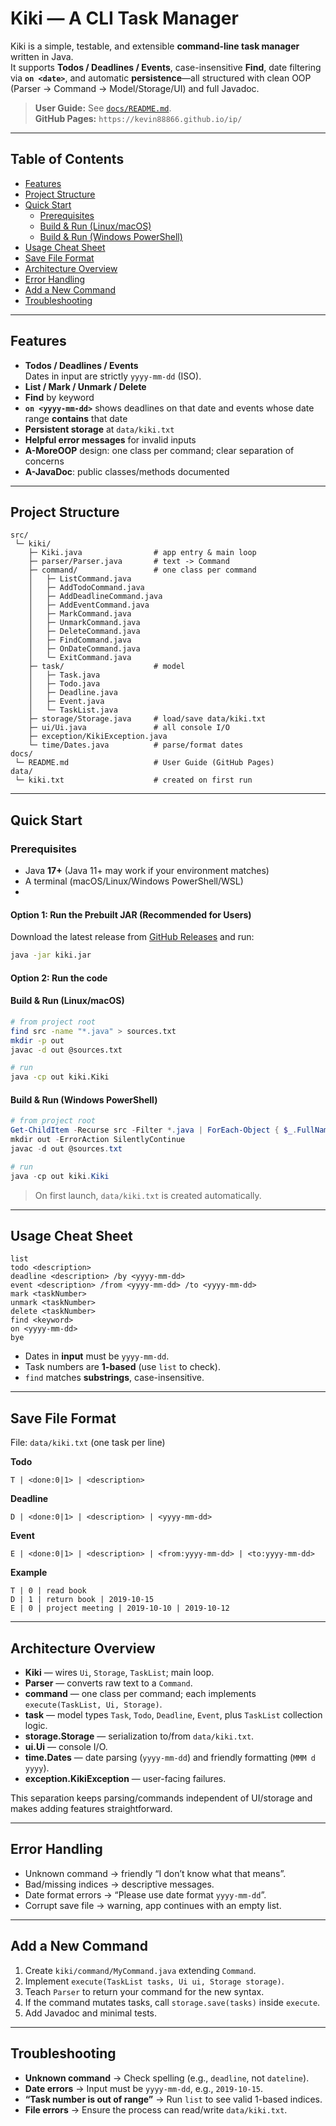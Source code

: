 # Kiki — A CLI Task Manager

Kiki is a simple, testable, and extensible **command-line task manager** written in Java.  
It supports **Todos / Deadlines / Events**, case-insensitive **Find**, date filtering via **`on <date>`**, and automatic **persistence**—all structured with clean OOP (Parser → Command → Model/Storage/UI) and full Javadoc.

> **User Guide:** See [`docs/README.md`](docs/README.md).  
> **GitHub Pages:** `https://kevin88866.github.io/ip/`

---

## Table of Contents
- [Features](#features)
- [Project Structure](#project-structure)
- [Quick Start](#quick-start)
    - [Prerequisites](#prerequisites)
    - [Build & Run (Linux/macOS)](#build--run-linuxmacos)
    - [Build & Run (Windows PowerShell)](#build--run-windows-powershell)
- [Usage Cheat Sheet](#usage-cheat-sheet)
- [Save File Format](#save-file-format)
- [Architecture Overview](#architecture-overview)
- [Error Handling](#error-handling)
- [Add a New Command](#add-a-new-command)
- [Troubleshooting](#troubleshooting)

---

## Features
- **Todos / Deadlines / Events**  
  Dates in input are strictly `yyyy-mm-dd` (ISO).
- **List / Mark / Unmark / Delete**
- **Find** by keyword
- **`on <yyyy-mm-dd>`** shows deadlines on that date and events whose date range **contains** that date
- **Persistent storage** at `data/kiki.txt`
- **Helpful error messages** for invalid inputs
- **A-MoreOOP** design: one class per command; clear separation of concerns
- **A-JavaDoc**: public classes/methods documented

---

## Project Structure
```
src/
 └─ kiki/
    ├─ Kiki.java                # app entry & main loop
    ├─ parser/Parser.java       # text -> Command
    ├─ command/                 # one class per command
    │   ├─ ListCommand.java
    │   ├─ AddTodoCommand.java
    │   ├─ AddDeadlineCommand.java
    │   ├─ AddEventCommand.java
    │   ├─ MarkCommand.java
    │   ├─ UnmarkCommand.java
    │   ├─ DeleteCommand.java
    │   ├─ FindCommand.java
    │   ├─ OnDateCommand.java
    │   └─ ExitCommand.java
    ├─ task/                    # model
    │   ├─ Task.java
    │   ├─ Todo.java
    │   ├─ Deadline.java
    │   ├─ Event.java
    │   └─ TaskList.java
    ├─ storage/Storage.java     # load/save data/kiki.txt
    ├─ ui/Ui.java               # all console I/O
    ├─ exception/KikiException.java
    └─ time/Dates.java          # parse/format dates
docs/
 └─ README.md                   # User Guide (GitHub Pages)
data/
 └─ kiki.txt                    # created on first run
```

---

## Quick Start

### Prerequisites
- Java **17+** (Java 11+ may work if your environment matches)
- A terminal (macOS/Linux/Windows PowerShell/WSL)
- 
#### Option 1: Run the Prebuilt JAR (Recommended for Users)
Download the latest release from [GitHub Releases](../../releases) and run:

```bash
java -jar kiki.jar
```

#### Option 2: Run the code

#### Build & Run (Linux/macOS)

```bash
# from project root
find src -name "*.java" > sources.txt
mkdir -p out
javac -d out @sources.txt

# run
java -cp out kiki.Kiki
```

#### Build & Run (Windows PowerShell)
```powershell
# from project root
Get-ChildItem -Recurse src -Filter *.java | ForEach-Object { $_.FullName } | Set-Content sources.txt
mkdir out -ErrorAction SilentlyContinue
javac -d out @sources.txt

# run
java -cp out kiki.Kiki
```

> On first launch, `data/kiki.txt` is created automatically.

---

## Usage Cheat Sheet
```
list
todo <description>
deadline <description> /by <yyyy-mm-dd>
event <description> /from <yyyy-mm-dd> /to <yyyy-mm-dd>
mark <taskNumber>
unmark <taskNumber>
delete <taskNumber>
find <keyword>
on <yyyy-mm-dd>
bye
```
- Dates in **input** must be `yyyy-mm-dd`.
- Task numbers are **1-based** (use `list` to check).
- `find` matches **substrings**, case-insensitive.

---

## Save File Format
File: `data/kiki.txt` (one task per line)

**Todo**
```
T | <done:0|1> | <description>
```

**Deadline**
```
D | <done:0|1> | <description> | <yyyy-mm-dd>
```

**Event**
```
E | <done:0|1> | <description> | <from:yyyy-mm-dd> | <to:yyyy-mm-dd>
```

**Example**
```
T | 0 | read book
D | 1 | return book | 2019-10-15
E | 0 | project meeting | 2019-10-10 | 2019-10-12
```

---

## Architecture Overview
- **Kiki** — wires `Ui`, `Storage`, `TaskList`; main loop.
- **Parser** — converts raw text to a `Command`.
- **command** — one class per command; each implements `execute(TaskList, Ui, Storage)`.
- **task** — model types `Task`, `Todo`, `Deadline`, `Event`, plus `TaskList` collection logic.
- **storage.Storage** — serialization to/from `data/kiki.txt`.
- **ui.Ui** — console I/O.
- **time.Dates** — date parsing (`yyyy-mm-dd`) and friendly formatting (`MMM d yyyy`).
- **exception.KikiException** — user-facing failures.

This separation keeps parsing/commands independent of UI/storage and makes adding features straightforward.

---

## Error Handling
- Unknown command → friendly “I don’t know what that means”.
- Bad/missing indices → descriptive messages.
- Date format errors → “Please use date format `yyyy-mm-dd`”.
- Corrupt save file → warning, app continues with an empty list.

---

## Add a New Command
1. Create `kiki/command/MyCommand.java` extending `Command`.
2. Implement `execute(TaskList tasks, Ui ui, Storage storage)`.
3. Teach `Parser` to return your command for the new syntax.
4. If the command mutates tasks, call `storage.save(tasks)` inside `execute`.
5. Add Javadoc and minimal tests.

---

## Troubleshooting
- **Unknown command** → Check spelling (e.g., `deadline`, not `dateline`).
- **Date errors** → Input must be `yyyy-mm-dd`, e.g., `2019-10-15`.
- **“Task number is out of range”** → Run `list` to see valid 1-based indices.
- **File errors** → Ensure the process can read/write `data/kiki.txt`.
